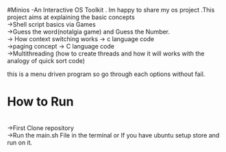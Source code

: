 #Minios -An Interactive OS Toolkit .
Im happy to share my os project .This project aims at explaining the basic concepts 
<br>
->Shell script basics via Games 
<br>
   ->Guess the word(notalgia game) and Guess the Number.
   <br>
-> How context switching works -> c language code
<br>
->paging concept -> C language code
<br>
->Multithreading (how to create threads and how it will works  with the analogy of quick sort code)
<br>


this is a menu driven program so go through each options without fail.
<br>
# How to Run
<br>
->First Clone repository
<br>
->Run the main.sh File in the terminal or If you have ubuntu setup store and run on it.
<br>




